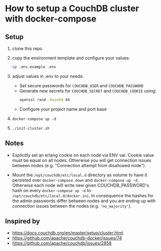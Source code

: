 # How to setup a CouchDB cluster with docker-compose

## Setup
1. clone this repo

2. copy the environment template and configure your values:
   ```bash
   cp .env.example .env
   ```
   
3. adjust values in .env to your needs:
   - Set secure passwords for `COUCHDB_USER` and `COUCHDB_PASSWORD`
   - Generate new secrets for `COUCHDB_SECRET` and `COUCHDB_COOKIE` using:
     ```bash
     openssl rand -base64 64
     ```
   - Configure your project name and port base

4. `docker-compose up -d`

5. `./init-cluster.sh`


## Notes

- Explicitly set an erlang cookie on each node via ENV var. Cookie value must be equal on all nodes. 
Otherwise you will get connection issues between nodes (e.g. "Connection attempt from disallowed node")

- Mount the `/opt/couchdb/etc/local.d` directory as volume to have it persisted over `docker-compose down` and `docker-compose up -d`. 
Otherwise each node will write new given COUCHDB_PASSWORD's hash on every `docker-compose up -d` to `/opt/couchdb/etc/local.d/docker.ini`.
In consequence the hashes for the admin passwords differ between nodes and you are ending up with connection issues between the nodes (e.g. `'no_majority'`).


## Inspired by 
- https://docs.couchdb.org/en/master/setup/cluster.html
- https://github.com/apache/couchdb-docker/issues/74
- https://github.com/apache/couchdb/issues/2858

